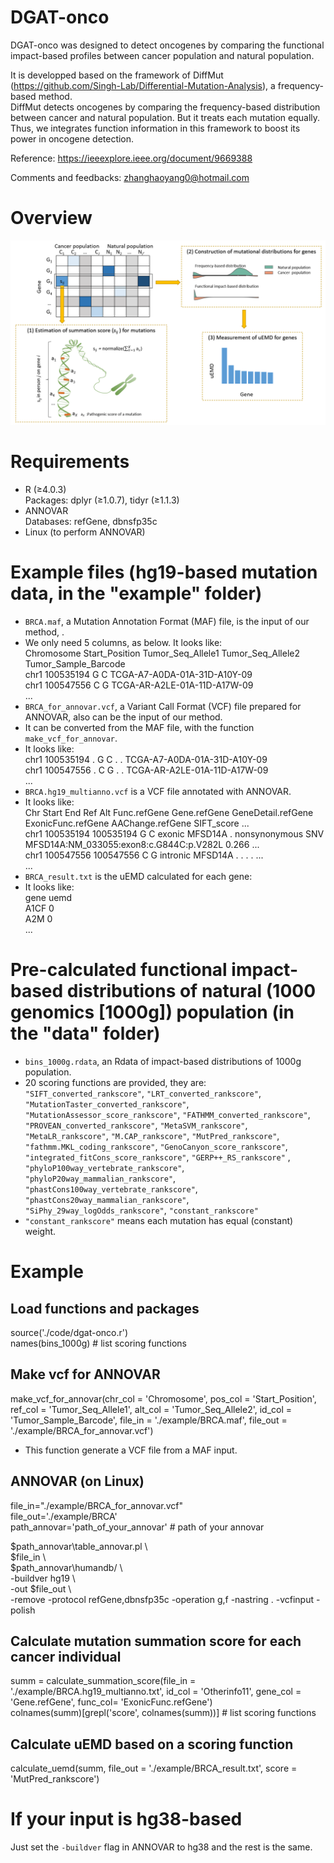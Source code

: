 # DGAT-onco
DGAT-onco was designed to detect oncogenes by comparing the functional impact-based profiles between cancer population and natural population.  

It is developped based on the framework of DiffMut (https://github.com/Singh-Lab/Differential-Mutation-Analysis), a frequency-based method.  
DiffMut detects oncogenes by comparing the frequency-based distribution between cancer and natural population. But it treats each mutation equally.  
Thus, we integrates function information in this framework to boost its power in oncogene detection. 

Reference: https://ieeexplore.ieee.org/document/9669388

Comments and feedbacks: zhanghaoyang0@hotmail.com  
  
# Overview  
![image](https://github.com/zhanghaoyang0/DGAT-onco/blob/master/fig/overview.png)
# Requirements
* R (≥4.0.3)  
Packages: dplyr (≥1.0.7), tidyr (≥1.1.3) 
* ANNOVAR  
Databases: refGene, dbnsfp35c
* Linux (to perform ANNOVAR)
# Example files (hg19-based mutation data, in the "example" folder)
* ```BRCA.maf```, a Mutation Annotation Format (MAF) file, is the input of our method, .  
* We only need 5 columns, as below. It looks like:  
Chromosome	Start_Position	Tumor_Seq_Allele1	Tumor_Seq_Allele2	Tumor_Sample_Barcode  
chr1	100535194	G	C	TCGA-A7-A0DA-01A-31D-A10Y-09  
chr1	100547556	C	G	TCGA-AR-A2LE-01A-11D-A17W-09  
...  
* ```BRCA_for_annovar.vcf```, a Variant Call Format (VCF) file prepared for ANNOVAR, also can be the input of our method.
* It can be converted from the MAF file, with the function ```make_vcf_for_annovar```.  
* It looks like:  
chr1	100535194	.	G	C	.	.	TCGA-A7-A0DA-01A-31D-A10Y-09  
chr1	100547556	.	C	G	.	.	TCGA-AR-A2LE-01A-11D-A17W-09  
...  
* ```BRCA.hg19_multianno.vcf```  is a VCF file annotated with ANNOVAR. 
* It looks like:  
Chr	Start	End	Ref	Alt	Func.refGene	Gene.refGene	GeneDetail.refGene	ExonicFunc.refGene	AAChange.refGene	SIFT_score ...  
chr1	100535194	100535194	G	C	exonic	MFSD14A	.	nonsynonymous SNV	MFSD14A:NM_033055:exon8:c.G844C:p.V282L	0.266 ...  
chr1	100547556	100547556	C	G	intronic	MFSD14A	. .	.	. ...  
...  
* ```BRCA_result.txt``` is the uEMD calculated for each gene:  
* It looks like:  
gene	uemd  
A1CF	0  
A2M	0  
...  
# Pre-calculated functional impact-based distributions of natural (1000 genomics [1000g]) population (in the "data" folder)
* ```bins_1000g.rdata```, an Rdata of impact-based distributions of 1000g population.  
* 20 scoring functions are provided, they are: 
```"SIFT_converted_rankscore"```, ```"LRT_converted_rankscore"```, ```"MutationTaster_converted_rankscore"```, ```"MutationAssessor_score_rankscore"```, ```"FATHMM_converted_rankscore"```, ```"PROVEAN_converted_rankscore"```, ```"MetaSVM_rankscore"```, ```"MetaLR_rankscore"```, ```"M.CAP_rankscore"```, ```"MutPred_rankscore"```, ```"fathmm.MKL_coding_rankscore"```, ```"GenoCanyon_score_rankscore"```, ```"integrated_fitCons_score_rankscore"```, ```"GERP++_RS_rankscore"``` , ```"phyloP100way_vertebrate_rankscore"```, ```"phyloP20way_mammalian_rankscore"```, ```"phastCons100way_vertebrate_rankscore"```, ```"phastCons20way_mammalian_rankscore"```, ```"SiPhy_29way_logOdds_rankscore"```, ```"constant_rankscore"```  
* ```"constant_rankscore"``` means each mutation has equal (constant) weight. 
# Example
## Load functions and packages  
source('./code/dgat-onco.r')  
names(bins_1000g) # list scoring functions
## Make vcf for ANNOVAR  
make_vcf_for_annovar(chr_col = 'Chromosome', pos_col = 'Start_Position', ref_col = 'Tumor_Seq_Allele1',
                     alt_col = 'Tumor_Seq_Allele2', id_col = 'Tumor_Sample_Barcode',
                     file_in = './example/BRCA.maf', file_out = './example/BRCA_for_annovar.vcf')
* This function generate a VCF file from a MAF input.  
## ANNOVAR (on Linux)
file_in="./example/BRCA_for_annovar.vcf"  
file_out='./example/BRCA'  
path_annovar='path_of_your_annovar' # path of your annovar  

$path_annovar\table_annovar.pl \  
$file_in \  
$path_annovar\humandb/ \  
-buildver hg19 \  
-out $file_out \  
-remove -protocol refGene,dbnsfp35c -operation g,f -nastring . -vcfinput -polish
## Calculate mutation summation score for each cancer individual
summ = calculate_summation_score(file_in = './example/BRCA.hg19_multianno.txt', id_col = 'Otherinfo11',
                                 gene_col = 'Gene.refGene', func_col= 'ExonicFunc.refGene')  
colnames(summ)[grepl('score', colnames(summ))] # list scoring functions
## Calculate uEMD based on a scoring function
calculate_uemd(summ, file_out = './example/BRCA_result.txt', score = 'MutPred_rankscore')  
# If your input is hg38-based  
Just set the ```-buildver``` flag in ANNOVAR to hg38 and the rest is the same.
